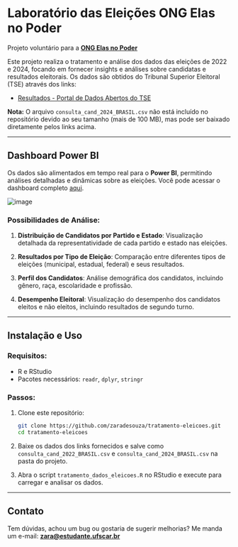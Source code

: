 # Laboratório das Eleições ONG Elas no Poder
Projeto voluntário para a **[ONG Elas no Poder](https://elasnopoder.org/)**


Este projeto realiza o tratamento e análise dos dados das eleições de 2022 e 2024, focando em fornecer insights e análises sobre candidatas e resultados eleitorais. Os dados são obtidos do Tribunal Superior Eleitoral (TSE) através dos links:

- [Resultados - Portal de Dados Abertos do TSE](https://dadosabertos.tse.jus.br/dataset/?groups=resultados)

**Nota:** O arquivo `consulta_cand_2024_BRASIL.csv` não está incluído no repositório devido ao seu tamanho (mais de 100 MB), mas pode ser baixado diretamente pelos links acima.

---

## Dashboard Power BI

Os dados são alimentados em tempo real para o **Power BI**, permitindo análises detalhadas e dinâmicas sobre as eleições. 
Você pode acessar o dashboard completo [aqui](https://app.powerbi.com/view?r=eyJrIjoiNGE2MmY2Y2YtYzEzYy00ZjUwLWFjODYtZGI2ODNlZThiZmNiIiwidCI6IjVjYTI0MTc0LWYxMzgtNGZlMS1iODY2LWFjZWFlOTRiZjk5MiJ9).

![image](https://github.com/user-attachments/assets/b9862e3b-16a5-46c8-9874-495962a55384)



### Possibilidades de Análise:

1. **Distribuição de Candidatos por Partido e Estado**: Visualização detalhada da representatividade de cada partido e estado nas eleições.

2. **Resultados por Tipo de Eleição**: Comparação entre diferentes tipos de eleições (municipal, estadual, federal) e seus resultados.

3. **Perfil dos Candidatos**: Análise demográfica dos candidatos, incluindo gênero, raça, escolaridade e profissão.

4. **Desempenho Eleitoral**: Visualização do desempenho dos candidatos eleitos e não eleitos, incluindo resultados de segundo turno.

---

## Instalação e Uso

### Requisitos:

- R e RStudio 
- Pacotes necessários: `readr`, `dplyr`, `stringr`

### Passos:

1. Clone este repositório:

   ```bash
   git clone https://github.com/zaradesouza/tratamento-eleicoes.git
   cd tratamento-eleicoes
   ```

2. Baixe os dados dos links fornecidos e salve como `consulta_cand_2022_BRASIL.csv` e `consulta_cand_2024_BRASIL.csv` na pasta do projeto.
3. Abra o script `tratamento_dados_eleicoes.R` no RStudio e execute para carregar e analisar os dados.

---

## Contato

Tem dúvidas, achou um bug ou gostaria de sugerir melhorias? 
Me manda um e-mail: [**zara@estudante.ufscar.br**](mailto:zara@estudante.ufscar.br)
